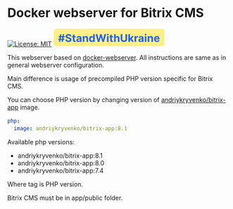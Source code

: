 # Docker webserver for Bitrix CMS


[![License: MIT](https://img.shields.io/badge/License-MIT-yellow.svg)](https://opensource.org/licenses/MIT)
[![Stand With Ukraine](https://raw.githubusercontent.com/vshymanskyy/StandWithUkraine/main/badges/StandWithUkraine.svg)](https://stand-with-ukraine.pp.ua)


This webserver based on [docker-webserver](https://github.com/a-kryvenko/docker-webserver). All instructions are same as in general webserver configuration.

Main difference is usage of precompiled PHP version specific for Bitrix CMS.

You can choose PHP version by changing version of [andriykryvenko/bitrix-app](https://hub.docker.com/r/andriykryvenko/bitrix-app) image.

```yaml
php:
  image: andriykryvenko/bitrix-app:8.1
```

Available php versions:
 - andriykryvenko/bitrix-app:8.1
 - andriykryvenko/bitrix-app:8.0
 - andriykryvenko/bitrix-app:7.4

Where tag is PHP version.

Bitrix CMS must be in app/public folder.
